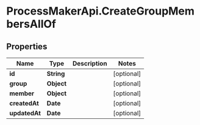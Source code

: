 # ProcessMakerApi.CreateGroupMembersAllOf

## Properties

Name | Type | Description | Notes
------------ | ------------- | ------------- | -------------
**id** | **String** |  | [optional] 
**group** | **Object** |  | [optional] 
**member** | **Object** |  | [optional] 
**createdAt** | **Date** |  | [optional] 
**updatedAt** | **Date** |  | [optional] 


